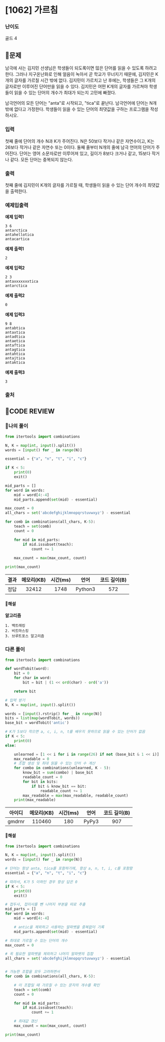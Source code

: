 # [1062] 가르침

### **난이도**
골드 4
## **📝문제**
남극에 사는 김지민 선생님은 학생들이 되도록이면 많은 단어를 읽을 수 있도록 하려고 한다. 그러나 지구온난화로 인해 얼음이 녹아서 곧 학교가 무너지기 때문에, 김지민은 K개의 글자를 가르칠 시간 밖에 없다. 김지민이 가르치고 난 후에는, 학생들은 그 K개의 글자로만 이루어진 단어만을 읽을 수 있다. 김지민은 어떤 K개의 글자를 가르쳐야 학생들이 읽을 수 있는 단어의 개수가 최대가 되는지 고민에 빠졌다.

남극언어의 모든 단어는 "anta"로 시작되고, "tica"로 끝난다. 남극언어에 단어는 N개 밖에 없다고 가정한다. 학생들이 읽을 수 있는 단어의 최댓값을 구하는 프로그램을 작성하시오.
### **입력**
첫째 줄에 단어의 개수 N과 K가 주어진다. N은 50보다 작거나 같은 자연수이고, K는 26보다 작거나 같은 자연수 또는 0이다. 둘째 줄부터 N개의 줄에 남극 언어의 단어가 주어진다. 단어는 영어 소문자로만 이루어져 있고, 길이가 8보다 크거나 같고, 15보다 작거나 같다. 모든 단어는 중복되지 않는다.
### **출력**
첫째 줄에 김지민이 K개의 글자를 가르칠 때, 학생들이 읽을 수 있는 단어 개수의 최댓값을 출력한다.
### **예제입출력**

**예제 입력1**

```
3 6
antarctica
antahellotica
antacartica
```

**예제 출력1**

```
2
```

**예제 입력2**

```
2 3
antaxxxxxxxtica
antarctica
```

**예제 출력2**

```
0
```

**예제 입력3**

```
9 8
antabtica
antaxtica
antadtica
antaetica
antaftica
antagtica
antahtica
antajtica
antaktica
```

**예제 출력3**

```
3
```

### **출처**

## **🧐CODE REVIEW**

### **🧾나의 풀이**

```python
from itertools import combinations

N, K = map(int, input().split())
words = [input() for _ in range(N)]

essential = {"a", "n", "t", "i", "c"}

if K < 5:
    print(0)
    exit()

mid_parts = []
for word in words:
    mid = word[4:-4]
    mid_parts.append(set(mid) - essential)

max_count = 0
all_chars = set('abcdefghijklmnopqrstuvwxyz') - essential

for comb in combinations(all_chars, K-5):
    teach = set(comb)
    count = 0

    for mid in mid_parts:
        if mid.issubset(teach):
            count += 1
    
    max_count = max(max_count, count)

print(max_count)
```

결과	| 메모리(KB) |	시간(ms) |	언어 |	코드 길이(B)
:----:|:-----:|:-----:|:-----:|:--------:
정답|32412|1748|Python3|572
#### **📝해설**

**알고리즘**
```
1. 백트래킹
2. 비트마스킹
3. 브루트포스 알고리즘
```

### **다른 풀이**

```python
from itertools import combinations

def wordTobit(word):
    bit = 0
    for char in word:
        bit = bit | (1 << ord(char) - ord('a'))

    return bit

# 입력 받기
N, K = map(int, input().split())

words = [input().rstrip() for _ in range(N)]
bits = list(map(wordTobit, words))
base_bit = wordTobit('antic')

# K가 5보다 작으면 a, c, i, n, t를 배우지 못하므로 읽을 수 있는 단어가 없음
if K < 5:
    print(0)
else:

    unlearned = [1 << i for i in range(26) if not (base_bit & 1 << i)]
    max_readable = 0
    # 조합 생성 및 최대 읽을 수 있는 단어 수 계산
    for combo in combinations(unlearned, K - 5):
        know_bit = sum(combo) | base_bit
        readable_count = 0
        for bit in bits:
            if bit & know_bit == bit:
                readable_count += 1
        max_readable = max(max_readable, readable_count)    
    print(max_readable)

```

아이디 | 메모리(KB) |	시간(ms) |	언어 |	코드 길이(B) 
:-----:|:-----:|:-----:|:----:|:--------:
gmdrnr|110460|180|PyPy3|907
#### **📝해설**

```python
from itertools import combinations

N, K = map(int, input().split())
words = [input() for _ in range(N)]

# 단어는 항상 anta, tica를 포함하기에, 항상 a, n, t, i, c를 포함함
essential = {"a", "n", "t", "i", "c"}

# 따라서, K가 5 이하인 경우 항상 답은 0
if K < 5:
    print(0)
    exit()

# 접두사, 접미사를 뺀 나머지 부분을 따로 추출
mid_parts = []
for word in words:
    mid = word[4:-4]

    # antic을 제외하고 사용하는 알파벳을 중복없이 기록
    mid_parts.append(set(mid) - essential)

# 최대로 가르칠 수 있는 단어의 개수
max_count = 0

# 꼭 필요한 알파벳을 제외하고 나머지 알파벳의 집합
all_chars = set('abcdefghijklmnopqrstuvwxyz') - essential


# 가능한 조합을 모두 고려하면서
for comb in combinations(all_chars, K-5):

    # 이 조합일 때 가르칠 수 있는 문자의 개수를 확인
    teach = set(comb)
    count = 0

    for mid in mid_parts:
        if mid.issubset(teach):
            count += 1

    # 최대값 갱신    
    max_count = max(max_count, count)

print(max_count)
```
